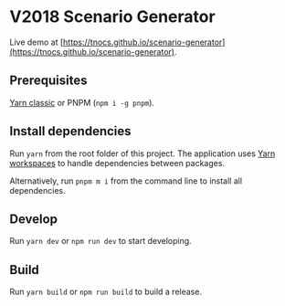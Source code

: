 # V2018 Scenario Generator

Live demo at [https://tnocs.github.io/scenario-generator](https://tnocs.github.io/scenario-generator).

## Prerequisites

[Yarn classic](https://classic.yarnpkg.com/lang/en/) or PNPM (`npm i -g pnpm`).

## Install dependencies

Run `yarn` from the root folder of this project. The application uses [Yarn workspaces](https://classic.yarnpkg.com/en/docs/workspaces/) to handle dependencies between packages.

Alternatively, run `pnpm m i` from the command line to install all dependencies.

## Develop

Run `yarn dev` or `npm run dev` to start developing.

## Build

Run `yarn build` or `npm run build` to build a release.
